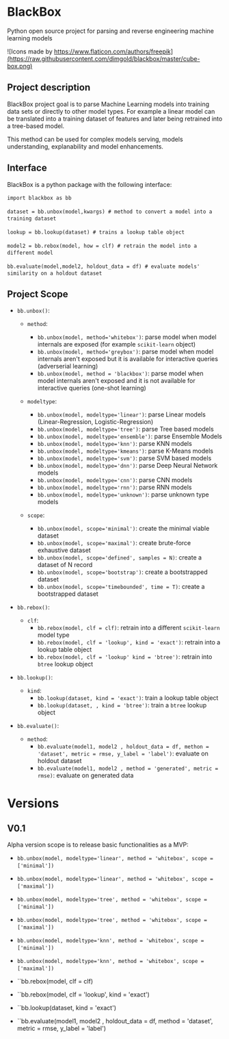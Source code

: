 # BlackBox
Python open source project for parsing and reverse engineering machine learning models

![Icons made by https://www.flaticon.com/authors/freepik](https://raw.githubusercontent.com/dimgold/blackbox/master/cube-box.png)

## Project description

BlackBox project goal is to parse Machine Learning models into training data sets or directly to other model types. For example a linear model can be translated into a training dataset of features and later being retrained into a tree-based model.

This method can be used for complex models serving, models understanding, explanability and model enhancements.

## Interface

BlackBox is a python package with the following interface:

```
import blackbox as bb

dataset = bb.unbox(model,kwargs) # method to convert a model into a training dataset

lookup = bb.lookup(dataset) # trains a lookup table object

model2 = bb.rebox(model, how = clf) # retrain the model into a different model

bb.evaluate(model,model2, holdout_data = df) # evaluate models' similarity on a holdout dataset
```

## Project Scope


- ``bb.unbox()``:

  - ``method``:
    - ``bb.unbox(model, method='whitebox')``: parse model when model internals are exposed (for example ``scikit-learn`` object) 
    - ``bb.unbox(model, method='greybox')``: parse model when model internals aren't exposed but it is available for interactive queries (adverserial learning)
    - ``bb.unbox(model, method = 'blackbox')``: parse model when model internals aren't exposed and it is not available for interactive queries (one-shot learning)
    
   - ``modeltype``:
     - ``bb.unbox(model, modeltype='linear')``: parse Linear models (Linear-Regression, Logistic-Regression)
     - ``bb.unbox(model, modeltype='tree')``: parse Tree based models
     - ``bb.unbox(model, modeltype='ensemble')``: parse Ensemble Models
     - ``bb.unbox(model, modeltype='knn')``: parse KNN models
     - ``bb.unbox(model, modeltype='kmeans')``: parse K-Means models
     - ``bb.unbox(model, modeltype='svm')``: parse  SVM based models
     - ``bb.unbox(model, modeltype='dnn')``: parse Deep Neural Network models
     - ``bb.unbox(model, modeltype='cnn')``: parse CNN models
     - ``bb.unbox(model, modeltype='rnn')``: parse RNN models
     - ``bb.unbox(model, modeltype='unknown')``: parse unknown type models
     
   - ``scope``:
     - ``bb.unbox(model, scope='minimal')``: create the minimal viable dataset
     - ``bb.unbox(model, scope='maximal')``: create brute-force exhaustive dataset
     - ``bb.unbox(model, scope='defined', samples = N)``: create a dataset of N record
     - ``bb.unbox(model, scope='bootstrap')``: create a bootstrapped dataset
     - ``bb.unbox(model, scope='timebounded', time = T)``: create a bootstrapped dataset
     
     
- ``bb.rebox()``:

   - ``clf``:
     - ``bb.rebox(model, clf = clf)``: retrain into a different ``scikit-learn`` model type
     - ``bb.rebox(model, clf = 'lookup', kind = 'exact')``: retrain into a lookup table object
     - ``bb.rebox(model, clf = 'lookup' kind = 'btree')``: retrain into ``btree`` lookup object
     
     
- ``bb.lookup()``:

   - ``kind``:
     - ``bb.lookup(dataset, kind = 'exact')``: train a lookup table object
     - ``bb.lookup(dataset, , kind = 'btree')``: train a ``btree`` lookup object
   
      
- ``bb.evaluate()``:

   - ``method``:
     - ``bb.evaluate(model1, model2 , holdout_data = df, methon = 'dataset', metric = rmse, y_label = 'label')``: evaluate on holdout dataset
     - ``bb.evaluate(model1, model2 , method = 'generated', metric = rmse)``: evaluate on generated data
       
    
   

# Versions
## V0.1
Alpha version scope is to release basic functionalities as a MVP:

- ``bb.unbox(model, modeltype='linear', method = 'whitebox', scope = ['minimal'])``
- ``bb.unbox(model, modeltype='linear', method = 'whitebox', scope = ['maximal'])``

- ``bb.unbox(model, modeltype='tree', method = 'whitebox', scope = ['minimal'])``
- ``bb.unbox(model, modeltype='tree', method = 'whitebox', scope = ['maximal'])``

- ``bb.unbox(model, modeltype='knn', method = 'whitebox', scope = ['minimal'])``
- ``bb.unbox(model, modeltype='knn', method = 'whitebox', scope = ['maximal'])``

- ``bb.rebox(model, clf = clf)
- ``bb.rebox(model, clf = 'lookup', kind = 'exact')

- ``bb.lookup(dataset, kind = 'exact')

- ``bb.evaluate(model1, model2 , holdout_data = df, method = 'dataset', metric = rmse, y_label = 'label')




     



 

